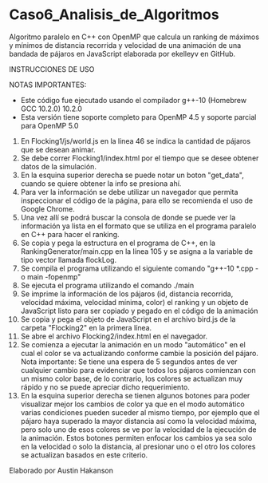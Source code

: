 # Caso6_Analisis_de_Algoritmos
Algoritmo paralelo en C++ con OpenMP que calcula un ranking de máximos y mínimos de distancia recorrida y velocidad de una animación de una bandada de pájaros en JavaScript elaborada por ekelleyv en GitHub.

INSTRUCCIONES DE USO

NOTAS IMPORTANTES: 
- Este código fue ejecutado usando el compilador g++-10 (Homebrew GCC 10.2.0) 10.2.0
- Esta versión tiene soporte completo para OpenMP 4.5 y soporte parcial para OpenMP 5.0

1. En Flocking1/js/world.js en la linea 46 se indica la cantidad de pájaros que se desean animar.
2. Se debe correr Flocking1/index.html por el tiempo que se desee obtener datos de la simulación. 
3. En la esquina superior derecha se puede notar un boton "get_data", cuando se quiere obtener la info se presiona ahí. 
4. Para ver la información se debe utilizar un navegador que permita inspeccionar el código de la página, para ello se recomienda el uso de Google Chrome. 
5. Una vez allí se podrá buscar la consola de donde se puede ver la información ya lista en el formato que se utiliza en el programa paralelo en C++ para hacer el ranking.
6. Se copia y pega la estructura en el programa de C++, en la RankingGenerator/main.cpp en la línea 105 y se asigna a la variable de tipo vector llamada flockLog.
7. Se compila el programa utilizando el siguiente comando "g++-10 *.cpp -o main -fopenmp"
8. Se ejecuta el programa utilizando el comando ./main
9. Se imprime la información de los pájaros (id, distancia recorrida, velocidad máxima, velocidad mínima, color) el ranking y un objeto de JavaScript listo para ser copiado y pegado en el código de la animación
10. Se copia y pega el objeto de JavaScript en el archivo bird.js de la carpeta "Flocking2" en la primera línea.
11. Se abre el archivo Flocking2/index.html en el navegador.
12. Se comienza a ejecutar la animación en un modo "automático" en el cual el color se va actualizando conforme cambie la posición del pájaro. Nota importante: Se tiene una espera de 5 segundos antes de ver cualquier cambio para evidenciar que todos los pájaros comienzan con un mismo color base, de lo contrario, los colores se actualizan muy rápido y no se puede apreciar dicho requerimiento.
13. En la esquina superior derecha se tienen algunos botones para poder visualizar mejor los cambios de color ya que en el modo automático varias condiciones pueden suceder al mismo tiempo, por ejemplo que el pájaro haya superado la mayor distancia así como la velocidad máxima, pero solo uno de esos colores se ve por la velocidad de la ejecución de la animación. Estos botones permiten enfocar los cambios ya sea solo en la velocidad o solo la distancia, al presionar uno o el otro los colores se actualizan basados en este criterio.

Elaborado por Austin Hakanson
